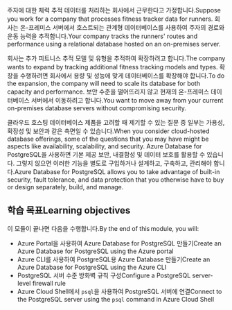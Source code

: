 <span data-ttu-id="1f505-101">주자에 대한 체력 추적 데이터를 처리하는 회사에서 근무한다고 가정합니다.</span><span class="sxs-lookup"><span data-stu-id="1f505-101">Suppose you work for a company that processes fitness tracker data for runners.</span></span> <span data-ttu-id="1f505-102">회사는 온-프레미스 서버에서 호스트되는 관계형 데이터베이스를 사용하여 주자의 경로와 운동 능력을 추적합니다.</span><span class="sxs-lookup"><span data-stu-id="1f505-102">Your company tracks the runners' routes and performance using a relational database hosted on an on-premises server.</span></span>

<span data-ttu-id="1f505-103">회사는 추가 피트니스 추적 모델 및 유형을 추적하여 확장하려고 합니다.</span><span class="sxs-lookup"><span data-stu-id="1f505-103">The company wants to expand by tracking additional fitness tracking models and types.</span></span> <span data-ttu-id="1f505-104">확장을 수행하려면 회사에서 용량 및 성능에 맞게 데이터베이스를 확장해야 합니다.</span><span class="sxs-lookup"><span data-stu-id="1f505-104">To do the expansion, the company will need to scale its database for both capacity and performance.</span></span> <span data-ttu-id="1f505-105">보안 수준을 떨어뜨리지 않고 현재의 온-프레미스 데이터베이스 서버에서 이동하려고 합니다.</span><span class="sxs-lookup"><span data-stu-id="1f505-105">You want to move away from your current on-premises database servers without compromising security.</span></span>

<span data-ttu-id="1f505-106">클라우드 호스팅 데이터베이스 제품을 고려할 때 제기할 수 있는 질문 중 일부는 가용성, 확장성 및 보안과 같은 측면일 수 있습니다.</span><span class="sxs-lookup"><span data-stu-id="1f505-106">When you consider cloud-hosted database offerings, some of the questions that you may have might be aspects like availability, scalability, and security.</span></span> <span data-ttu-id="1f505-107">Azure Database for PostgreSQL을 사용하면 기본 제공 보안, 내결함성 및 데이터 보호를 활용할 수 있습니다. 그렇지 않으면 이러한 기능을 별도로 구입하거나 설계하고, 구축하고, 관리해야 합니다.</span><span class="sxs-lookup"><span data-stu-id="1f505-107">Azure Database for PostgreSQL allows you to take advantage of built-in security, fault tolerance, and data protection that you otherwise have to buy or design separately, build, and manage.</span></span>

## <a name="learning-objectives"></a><span data-ttu-id="1f505-108">학습 목표</span><span class="sxs-lookup"><span data-stu-id="1f505-108">Learning objectives</span></span>

<span data-ttu-id="1f505-109">이 모듈이 끝나면 다음을 수행합니다.</span><span class="sxs-lookup"><span data-stu-id="1f505-109">By the end of this module, you will:</span></span>

- <span data-ttu-id="1f505-110">Azure Portal을 사용하여 Azure Database for PostgreSQL 만들기</span><span class="sxs-lookup"><span data-stu-id="1f505-110">Create an Azure Database for PostgreSQL using the Azure portal</span></span>
- <span data-ttu-id="1f505-111">Azure CLI를 사용하여 PostgreSQL용 Azure Database 만들기</span><span class="sxs-lookup"><span data-stu-id="1f505-111">Create an Azure Database for PostgreSQL using the Azure CLI</span></span>
- <span data-ttu-id="1f505-112">PostgreSQL 서버 수준 방화벽 규칙 구성</span><span class="sxs-lookup"><span data-stu-id="1f505-112">Configure a PostgreSQL server-level firewall rule</span></span>
- <span data-ttu-id="1f505-113">Azure Cloud Shell에서 `psql`을 사용하여 PostgreSQL 서버에 연결</span><span class="sxs-lookup"><span data-stu-id="1f505-113">Connect to the PostgreSQL server using the `psql` command in Azure Cloud Shell</span></span>
